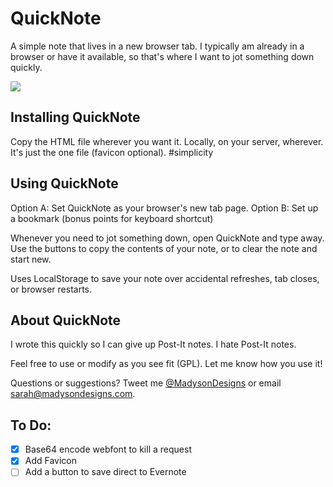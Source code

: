 # QuickNote

A simple note that lives in a new browser tab. I typically am already in a browser or have it available, so that's where I want to jot something down quickly.

![](https://raw.githubusercontent.com/swhinnem/quicknote/master/screenshot.png)

## Installing QuickNote

Copy the HTML file wherever you want it. Locally, on your server, wherever. It's just the one file (favicon optional). #simplicity

## Using QuickNote

Option A: Set QuickNote as your browser's new tab page.
Option B: Set up a bookmark (bonus points for keyboard shortcut)

Whenever you need to jot something down, open QuickNote and type away. Use the buttons to copy the contents of your note, or to clear the note and start new.

Uses LocalStorage to save your note over accidental refreshes, tab closes, or browser restarts.

## About QuickNote

I wrote this quickly so I can give up Post-It notes. I hate Post-It notes.

Feel free to use or modify as you see fit (GPL). Let me know how you use it!

Questions or suggestions? Tweet me [@MadysonDesigns](http://twitter.com/madysondesigns) or email sarah@madysondesigns.com.

## To Do:

- [X] Base64 encode webfont to kill a request
- [X] Add Favicon
- [ ] Add a button to save direct to Evernote

